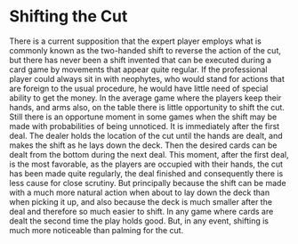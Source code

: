 # Shifting the Cut

There is a current supposition that the expert player employs what is commonly known as the two-handed shift to reverse the action of the cut, but there has never been a shift invented that can be executed during a card game by movements that appear quite regular. If the professional player could always sit in with neophytes, who would stand for actions that are foreign to the usual procedure, he would have little need of special ability to get the money. In the average game where the players keep their hands, and arms also, on the table there is little opportunity to shift the cut. Still there is an opportune moment in some games when the shift may be made with probabilities of being unnoticed. It is immediately after the first deal. The dealer holds the location of the cut until the hands are dealt, and makes the shift as he lays down the deck. Then the desired cards can be dealt from the bottom during the next deal. This moment, after the first deal, is the most favorable, as the players are occupied with their hands, the cut has been made quite regularly, the deal finished and consequently there is less cause for close scrutiny. But principally because the shift can be made with a much more natural action when about to lay down the deck than when picking it up, and also because the deck is much smaller after the deal and therefore so much easier to shift. In any game where cards are dealt the second time the play holds good. But, in any event, shifting is much more noticeable than palming for the cut.

